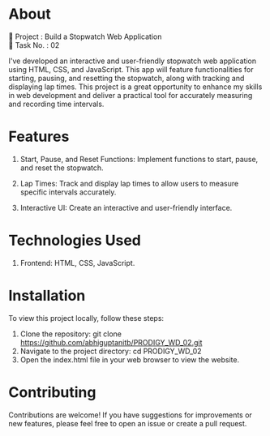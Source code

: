 # About

🔢 Project : Build a Stopwatch Web Application 
<br>
📌 Task No. : 02

I've developed an interactive and user-friendly stopwatch web application using HTML, CSS, and JavaScript. This app will feature functionalities for starting, pausing, and resetting the stopwatch, along with tracking and displaying lap times. This project is a great opportunity to enhance my skills in web development and deliver a practical tool for accurately measuring and recording time intervals. 

# Features

1. Start, Pause, and Reset Functions: Implement functions to start, pause, and reset the stopwatch.

2. Lap Times: Track and display lap times to allow users to measure specific intervals accurately.

3. Interactive UI: Create an interactive and user-friendly interface.

# Technologies Used

1. Frontend: HTML, CSS, JavaScript.

# Installation
To view this project locally, follow these steps:

1. Clone the repository:
git clone https://github.com/abhiguptanitb/PRODIGY_WD_02.git
2. Navigate to the project directory:
cd PRODIGY_WD_02
3. Open the index.html file in your web browser to view the website.

# Contributing

Contributions are welcome! If you have suggestions for improvements or new features, please feel free to open an issue or create a pull request.

